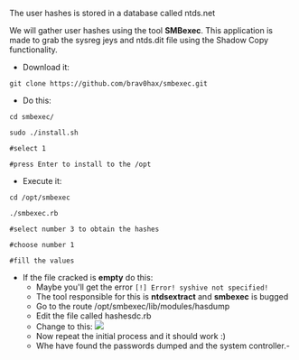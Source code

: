 The user hashes is stored in a database called ntds.net

We will gather user hashes using the tool **SMBexec**.
This application is made to grab the sysreg jeys and ntds.dit file using the Shadow Copy functionality.

- Download it:
````
git clone https://github.com/brav0hax/smbexec.git
````
- Do this:
````
cd smbexec/

sudo ./install.sh

#select 1

#press Enter to install to the /opt
````
- Execute it:
````
cd /opt/smbexec

./smbexec.rb

#select number 3 to obtain the hashes

#choose number 1

#fill the values
````
- If the file cracked is **empty** do this:
	- Maybe you'll get the error `[!] Error! syshive not specified!`
	- The tool responsible for this is **ntdsextract** and **smbexec** is bugged
	- Go to the route /opt/smbexec/lib/modules/hasdump
	- Edit the file called hashesdc.rb
	- Change to this:
	![](img/dsusers.png)
	- Now repeat the initial process and it should work :)
	- Whe have found the passwords dumped and the system controller.-